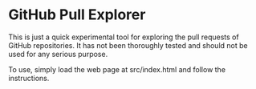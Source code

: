 # GitHub Pull Explorer

This is just a quick experimental tool for exploring the pull requests of GitHub repositories.
It has not been thoroughly tested and should not be used for any serious purpose.

To use, simply load the web page at src/index.html and follow the instructions.

